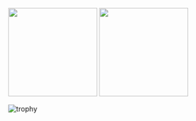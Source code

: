 <p align="left">
  <img src="http://github-profile-summary-cards.vercel.app/api/cards/stats?username=mitukou1109&theme=tokyonight" height="180px"/>
  <img src="http://github-profile-summary-cards.vercel.app/api/cards/most-commit-language?username=mitukou1109&theme=tokyonight&exclude=CMake,Shell" height="180px"/>
</p>

![trophy](https://github-profile-trophy.vercel.app/?username=mitukou1109&theme=tokyonight&rank=SECRET,SSS,SS,S,AAA,AA,A)
